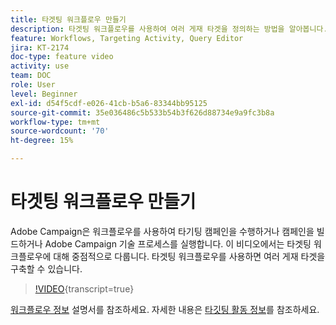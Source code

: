 ```yaml
---
title: 타겟팅 워크플로우 만들기
description: 타겟팅 워크플로우를 사용하여 여러 게재 타겟을 정의하는 방법을 알아봅니다.
feature: Workflows, Targeting Activity, Query Editor
jira: KT-2174
doc-type: feature video
activity: use
team: DOC
role: User
level: Beginner
exl-id: d54f5cdf-e026-41cb-b5a6-83344bb95125
source-git-commit: 35e036486c5b533b54b3f626d88734e9a9fc3b8a
workflow-type: tm+mt
source-wordcount: '70'
ht-degree: 15%

---
```


# 타겟팅 워크플로우 만들기

Adobe Campaign은 워크플로우를 사용하여 타기팅 캠페인을 수행하거나 캠페인을 빌드하거나 Adobe Campaign 기술 프로세스를 실행합니다. 이 비디오에서는 타겟팅 워크플로우에 대해 중점적으로 다룹니다. 타겟팅 워크플로우를 사용하면 여러 게재 타겟을 구축할 수 있습니다.

>[!VIDEO](https://video.tv.adobe.com/v/25605?quality=12&learn=on){transcript=true}

[워크플로우 정보](https://experienceleague.adobe.com/docs/campaign-classic/using/automating-with-workflows/introduction/about-workflows.html?lang=ko) 설명서를 참조하세요.
자세한 내용은 [타깃팅 활동 정보](https://experienceleague.adobe.com/docs/campaign-classic/using/automating-with-workflows/targeting-activities/about-targeting-activities.html)를 참조하세요.
